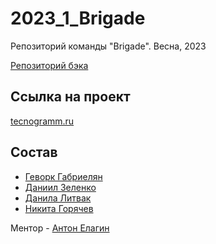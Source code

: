# 2023_1_Brigade

Репозиторий команды "Brigade". Весна, 2023

[Репозиторий бэка]()

## Ссылка на проект
[tecnogramm.ru](https://technogramm.ru)

## Состав

- [Геворк Габриелян](https://github.com/Gev0rg)
- [Даниил Зеленко](https://github.com/Zela2520)
- [Данила Литвак](https://github.com/marcussss1)
- [Никита Горячев](https://github.com/niki-gor)

Ментор - [Антон Елагин](https://github.com/AntonElagin)

